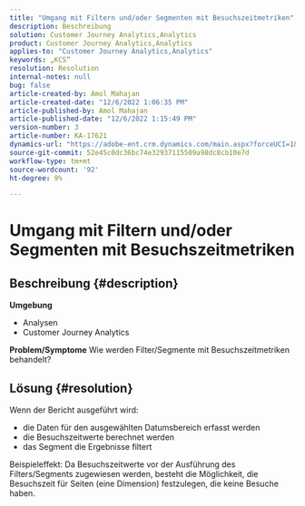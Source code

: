```yaml
---
title: "Umgang mit Filtern und/oder Segmenten mit Besuchszeitmetriken"
description: Beschreibung
solution: Customer Journey Analytics,Analytics
product: Customer Journey Analytics,Analytics
applies-to: "Customer Journey Analytics,Analytics"
keywords: „KCS“
resolution: Resolution
internal-notes: null
bug: false
article-created-by: Amol Mahajan
article-created-date: "12/6/2022 1:06:35 PM"
article-published-by: Amol Mahajan
article-published-date: "12/6/2022 1:15:49 PM"
version-number: 3
article-number: KA-17621
dynamics-url: "https://adobe-ent.crm.dynamics.com/main.aspx?forceUCI=1&pagetype=entityrecord&etn=knowledgearticle&id=f66217cf-6675-ed11-81aa-6045bd006e5a"
source-git-commit: 52e45c0dc36bc74e32937115509a98dc8cb10e7d
workflow-type: tm+mt
source-wordcount: '92'
ht-degree: 9%

---
```


# Umgang mit Filtern und/oder Segmenten mit Besuchszeitmetriken

## Beschreibung {#description}

<b>Umgebung</b>
- Analysen
- Customer Journey Analytics



<b>Problem/Symptome</b>
Wie werden Filter/Segmente mit Besuchszeitmetriken behandelt?


## Lösung {#resolution}

Wenn der Bericht ausgeführt wird:
- die Daten für den ausgewählten Datumsbereich erfasst werden
- die Besuchszeitwerte berechnet werden
- das Segment die Ergebnisse filtert


Beispieleffekt: Da Besuchszeitwerte vor der Ausführung des Filters/Segments zugewiesen werden, besteht die Möglichkeit, die Besuchszeit für Seiten (eine Dimension) festzulegen, die keine Besuche haben.
